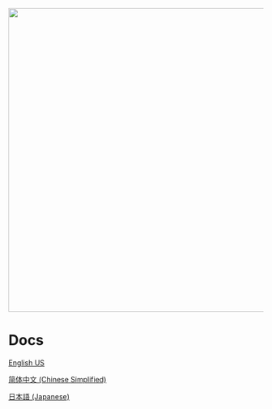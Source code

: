 <p align="center">
  <a href="https://qber-soft.github.io/Ave-Nodejs-Docs/">
    <img width="600" src="https://qber-soft.github.io/Ave-Nodejs-Docs/img/Ave-banner.svg">
  </a>
</p>

<div align="center">



 </div>

# Docs

[English US](README_en-us.md)

[简体中文 (Chinese Simplified)](README_zh-cn.md)

[日本語 (Japanese)](README_ja-jp.md)
